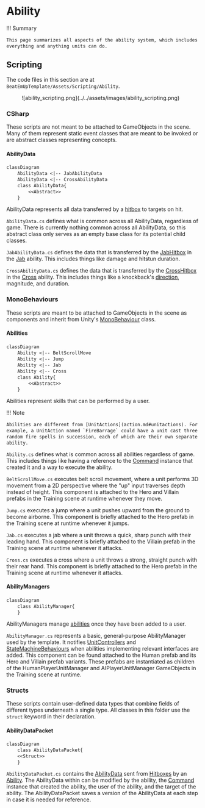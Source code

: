 # Ability

!!! Summary

    This page summarizes all aspects of the ability system, which includes everything and anything units can do.

## Scripting

The code files in this section are at `BeatEmUpTemplate/Assets/Scripting/Ability`.

<figure markdown="span">
    ![ability_scripting.png](../../assets/images/ability_scripting.png)
</figure>

### CSharp

These scripts are not meant to be attached to GameObjects in the scene. Many of them represent static event classes that are meant to be invoked or are abstract classes representing concepts.

#### AbilityData

``` mermaid
classDiagram
    AbilityData <|-- JabAbilityData
    AbilityData <|-- CrossAbilityData
    class AbilityData{
        <<Abstract>>
    }
```

AbilityData represents all data transferred by a [hitbox](hitbox.md#hitboxes) to targets on hit.

`AbilityData.cs` defines what is common across all AbilityData, regardless of game. There is currently nothing common across all AbilityData, so this abstract class only serves as an empty base class for its potential child classes.

`JabAbilityData.cs` defines the data that is transferred by the [JabHitbox](hitbox.md#hitboxes) in the [Jab](#abilities) ability. This includes things like damage and hitstun duration.

`CrossAbilityData.cs` defines the data that is transferred by the [CrossHitbox](hitbox.md#hitboxes) in the [Cross](#abilities) ability. This includes things like a knockback's [direction](game.md#direction), magnitude, and duration.

### MonoBehaviours

These scripts are meant to be attached to GameObjects in the scene as components and inherit from Unity's [MonoBehaviour](https://docs.unity3d.com/6000.0/Documentation/Manual/class-MonoBehaviour.html) class.

#### Abilities

``` mermaid
classDiagram
    Ability <|-- BeltScrollMove
    Ability <|-- Jump
    Ability <|-- Jab
    Ability <|-- Cross
    class Ability{
        <<Abstract>>
    }
```

Abilities represent skills that can be performed by a user.

!!! Note

    Abilities are different from [UnitActions](action.md#unitactions). For example, a UnitAction named `FireBarrage` could have a unit cast three random fire spells in succession, each of which are their own separate ability.

`Ability.cs` defines what is common across all abilities regardless of game. This includes things like having a reference to the [Command](command.md#commands) instance that created it and a way to execute the ability.

`BeltScrollMove.cs` executes belt scroll movement, where a unit performs 3D movement from a 2D perspective where the "up" input traverses depth instead of height. This component is attached to the Hero and Villain prefabs in the Training scene at runtime whenever they move.

`Jump.cs` executes a jump where a unit pushes upward from the ground to become airborne. This component is briefly attached to the Hero prefab in the Training scene at runtime whenever it jumps.

`Jab.cs` executes a jab where a unit throws a quick, sharp punch with their leading hand. This component is briefly attached to the Villain prefab in the Training scene at runtime whenever it attacks.

`Cross.cs` executes a cross where a unit throws a strong, straight punch with their rear hand. This component is briefly attached to the Hero prefab in the Training scene at runtime whenever it attacks.

#### AbilityManagers

``` mermaid
classDiagram
    class AbilityManager{
    }
```

AbilityManagers manage [abilities](#abilities) once they have been added to a user.

`AbilityManager.cs` represents a basic, general-purpose AbilityManager used by the template. It notifies [UnitControllers](unit.md#unitcontrollers) and [StateMachineBehaviours](animation.md#statemachinebehaviours) when abilities implementing relevant interfaces are added. This component can be found attached to the Human prefab and its Hero and Villain prefab variants. These prefabs are instantiated as children of the HumanPlayerUnitManager and AIPlayerUnitManager GameObjects in the Training scene at runtime.

### Structs

These scripts contain user-defined data types that combine fields of different types underneath a single type. All classes in this folder use the `struct` keyword in their declaration.

#### AbilityDataPacket

``` mermaid
classDiagram
    class AbilityDataPacket{
    <<Struct>>
    }
```

`AbilityDataPacket.cs` contains the [AbilityData](#abilitydata) sent from [Hitboxes](hitbox.md#hitboxes) by an [Ability](#abilities). The AbilityData within can be modified by the ability, the [Command](command.md#commands) instance that created the ability, the user of the ability, and the target of the ability. The AbilityDataPacket saves a version of the AbilityData at each step in case it is needed for reference.